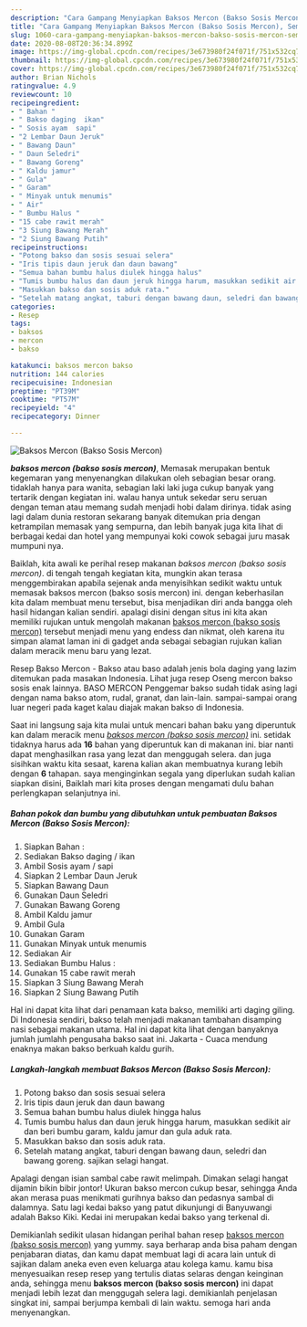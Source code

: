 ```yaml
---
description: "Cara Gampang Menyiapkan Baksos Mercon (Bakso Sosis Mercon), Sempurna"
title: "Cara Gampang Menyiapkan Baksos Mercon (Bakso Sosis Mercon), Sempurna"
slug: 1060-cara-gampang-menyiapkan-baksos-mercon-bakso-sosis-mercon-sempurna
date: 2020-08-08T20:36:34.899Z
image: https://img-global.cpcdn.com/recipes/3e673980f24f071f/751x532cq70/baksos-mercon-bakso-sosis-mercon-foto-resep-utama.jpg
thumbnail: https://img-global.cpcdn.com/recipes/3e673980f24f071f/751x532cq70/baksos-mercon-bakso-sosis-mercon-foto-resep-utama.jpg
cover: https://img-global.cpcdn.com/recipes/3e673980f24f071f/751x532cq70/baksos-mercon-bakso-sosis-mercon-foto-resep-utama.jpg
author: Brian Nichols
ratingvalue: 4.9
reviewcount: 10
recipeingredient:
- " Bahan "
- " Bakso daging  ikan"
- " Sosis ayam  sapi"
- "2 Lembar Daun Jeruk"
- " Bawang Daun"
- " Daun Seledri"
- " Bawang Goreng"
- " Kaldu jamur"
- " Gula"
- " Garam"
- " Minyak untuk menumis"
- " Air"
- " Bumbu Halus "
- "15 cabe rawit merah"
- "3 Siung Bawang Merah"
- "2 Siung Bawang Putih"
recipeinstructions:
- "Potong bakso dan sosis sesuai selera"
- "Iris tipis daun jeruk dan daun bawang"
- "Semua bahan bumbu halus diulek hingga halus"
- "Tumis bumbu halus dan daun jeruk hingga harum, masukkan sedikit air dan beri bumbu garam, kaldu jamur dan gula aduk rata."
- "Masukkan bakso dan sosis aduk rata."
- "Setelah matang angkat, taburi dengan bawang daun, seledri dan bawang goreng. sajikan selagi hangat."
categories:
- Resep
tags:
- baksos
- mercon
- bakso

katakunci: baksos mercon bakso 
nutrition: 144 calories
recipecuisine: Indonesian
preptime: "PT39M"
cooktime: "PT57M"
recipeyield: "4"
recipecategory: Dinner

---
```



![Baksos Mercon (Bakso Sosis Mercon)](https://img-global.cpcdn.com/recipes/3e673980f24f071f/751x532cq70/baksos-mercon-bakso-sosis-mercon-foto-resep-utama.jpg)

<b><i>baksos mercon (bakso sosis mercon)</i></b>, Memasak merupakan bentuk kegemaran yang menyenangkan dilakukan oleh sebagian besar orang. tidaklah hanya para wanita, sebagian laki laki juga cukup banyak yang tertarik dengan kegiatan ini. walau hanya untuk sekedar seru seruan dengan teman atau memang sudah menjadi hobi dalam dirinya. tidak asing lagi dalam dunia restoran sekarang banyak ditemukan pria dengan ketrampilan memasak yang sempurna, dan lebih banyak juga kita lihat di berbagai kedai dan hotel yang mempunyai koki cowok sebagai juru masak mumpuni nya.

Baiklah, kita awali ke perihal resep makanan <i>baksos mercon (bakso sosis mercon)</i>. di tengah tengah kegiatan kita, mungkin akan terasa menggembirakan apabila sejenak anda menyisihkan sedikit waktu untuk memasak baksos mercon (bakso sosis mercon) ini. dengan keberhasilan kita dalam membuat menu tersebut, bisa menjadikan diri anda bangga oleh hasil hidangan kalian sendiri. apalagi disini dengan situs ini kita akan memiliki rujukan untuk mengolah makanan <u>baksos mercon (bakso sosis mercon)</u> tersebut menjadi menu yang endess dan nikmat, oleh karena itu simpan alamat laman ini di gadget anda sebagai sebagian rujukan kalian dalam meracik menu baru yang lezat.

Resep Bakso Mercon - Bakso atau baso adalah jenis bola daging yang lazim ditemukan pada masakan Indonesia. Lihat juga resep Oseng mercon bakso sosis enak lainnya. BASO MERCON Penggemar bakso sudah tidak asing lagi dengan nama bakso atom, rudal, granat, dan lain-lain. sampai-sampai orang luar negeri pada kaget kalau diajak makan bakso di Indonesia.


Saat ini langsung saja kita mulai untuk mencari bahan baku yang diperuntuk kan dalam meracik menu <u><i>baksos mercon (bakso sosis mercon)</i></u> ini. setidak tidaknya harus ada <b>16</b> bahan yang diperuntuk kan di makanan ini. biar nanti dapat menghasilkan rasa yang lezat dan menggugah selera. dan juga sisihkan waktu kita sesaat, karena kalian akan membuatnya kurang lebih dengan <b>6</b> tahapan. saya menginginkan segala yang diperlukan sudah kalian siapkan disini, Baiklah mari kita proses dengan mengamati dulu bahan perlengkapan selanjutnya ini.

<!--inarticleads1-->

##### Bahan pokok dan bumbu yang dibutuhkan untuk pembuatan Baksos Mercon (Bakso Sosis Mercon):

1. Siapkan  Bahan :
1. Sediakan  Bakso daging / ikan
1. Ambil  Sosis ayam / sapi
1. Siapkan 2 Lembar Daun Jeruk
1. Siapkan  Bawang Daun
1. Gunakan  Daun Seledri
1. Gunakan  Bawang Goreng
1. Ambil  Kaldu jamur
1. Ambil  Gula
1. Gunakan  Garam
1. Gunakan  Minyak untuk menumis
1. Sediakan  Air
1. Sediakan  Bumbu Halus :
1. Gunakan 15 cabe rawit merah
1. Siapkan 3 Siung Bawang Merah
1. Siapkan 2 Siung Bawang Putih


Hal ini dapat kita lihat dari penamaan kata bakso, memiliki arti daging giling. Di Indonesia sendiri, bakso telah menjadi makanan tambahan disamping nasi sebagai makanan utama. Hal ini dapat kita lihat dengan banyaknya jumlah jumlahh pengusaha bakso saat ini. Jakarta - Cuaca mendung enaknya makan bakso berkuah kaldu gurih. 

<!--inarticleads2-->

##### Langkah-langkah membuat Baksos Mercon (Bakso Sosis Mercon):

1. Potong bakso dan sosis sesuai selera
1. Iris tipis daun jeruk dan daun bawang
1. Semua bahan bumbu halus diulek hingga halus
1. Tumis bumbu halus dan daun jeruk hingga harum, masukkan sedikit air dan beri bumbu garam, kaldu jamur dan gula aduk rata.
1. Masukkan bakso dan sosis aduk rata.
1. Setelah matang angkat, taburi dengan bawang daun, seledri dan bawang goreng. sajikan selagi hangat.


Apalagi dengan isian sambal cabe rawit melimpah. Dimakan selagi hangat dijamin bikin bibir jontor! Ukuran bakso mercon cukup besar, sehingga Anda akan merasa puas menikmati gurihnya bakso dan pedasnya sambal di dalamnya. Satu lagi kedai bakso yang patut dikunjungi di Banyuwangi adalah Bakso Kiki. Kedai ini merupakan kedai bakso yang terkenal di. 

Demikianlah sedikit ulasan hidangan perihal bahan resep <u>baksos mercon (bakso sosis mercon)</u> yang yummy. saya berharap anda bisa paham dengan penjabaran diatas, dan kamu dapat membuat lagi di acara lain untuk di sajikan dalam aneka even even keluarga atau kolega kamu. kamu bisa menyesuaikan resep resep yang tertulis diatas selaras dengan keinginan anda, sehingga menu <b>baksos mercon (bakso sosis mercon)</b> ini dapat menjadi lebih lezat dan menggugah selera lagi. demikianlah penjelasan singkat ini, sampai berjumpa kembali di lain waktu. semoga hari anda menyenangkan.
